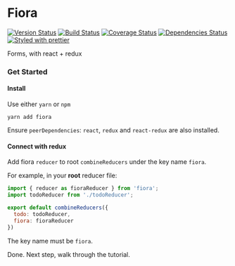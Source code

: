 # Fiora
[![Version Status][version-badge]][version] [![Build Status][build-badge]][build] [![Coverage Status][coverage-badge]][coverage] [![Dependencies Status][dependencies-badge]][dependencies] [![Styled with prettier][prettier-badge]][prettier]

[version-badge]: https://img.shields.io/npm/v/fiora.svg?style=flat-square
[version]: https://www.npmjs.com/package/fiora
[build-badge]: https://img.shields.io/travis/xiaofan2406/fiora.svg?style=flat-square
[build]: https://travis-ci.org/xiaofan2406/fiora
[coverage-badge]: https://img.shields.io/codecov/c/github/xiaofan2406/fiora.svg?style=flat-square
[coverage]: https://codecov.io/gh/xiaofan2406/fiora
[dependencies-badge]: https://img.shields.io/david/xiaofan2406/fiora.svg?style=flat-square
[dependencies]: https://david-dm.org/xiaofan2406/fiora
[prettier-badge]: https://img.shields.io/badge/styled_with-prettier-ff69b4.svg?style=flat-square
[prettier]: https://github.com/prettier/prettier

Forms, with react + redux

### Get Started

#### Install

Use either `yarn` or `npm`

```
yarn add fiora
```

Ensure `peerDependencies`: `react`, `redux` and `react-redux` are also installed.

#### Connect with redux

Add fiora `reducer` to root `combineReducers` under the key name `fiora`.

For example, in your **root** reducer file:

```js
import { reducer as fioraReducer } from 'fiora';
import todoReducer from './todoReducer';

export default combineReducers({
  todo: todoReducer,
  fiora: fioraReducer
})
```

The key name must be `fiora`.

Done. Next step, walk through the tutorial.
